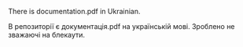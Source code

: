 There is documentation.pdf in Ukrainian.

В репозиторії є документація.pdf на українській мові. Зроблено не зважаючі на блекаути.

